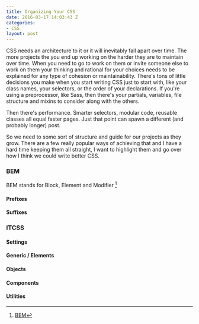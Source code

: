 ```yaml
---
title: Organizing Your CSS
date: 2016-03-17 14:03:43 Z
categories:
- CSS
layout: post
---
```


CSS needs an architecture to it or it will inevitably fall apart over time. The more projects the you end up working on the harder they are to maintain over time. When you need to go to work on them or invite someone else to work on them your thinking and rational for your choices needs to be explained for any type of cohesion or maintainability. There's tons of little decisions you make when you start writing CSS just to start with, like your class names, your selectors, or the order of your declarations. If you're using a preprocessor, like Sass, then there's your partials, variables, file structure and mixins to consider along with the others.

Then there's performance. Smarter selectors, modular code, reusable classes all equal faster pages. Just that point can spawn a different (and probably longer) post.

So we need to some sort of structure and guide for our projects as they grow. There are a few really popular ways of achieving that and I have a hard time keeping them all straight, I want to highlight them and go over how I think we could write better CSS.

### BEM

BEM stands for Block, Element and Modifier [^1]

#### Prefixes
#### Suffixes

### ITCSS
#### Settings
#### Generic / Elements
#### Objects
#### Components
#### Utilities

[^1]: [BEM](http://bem.info/method/)
[^2]: [Louis Lazarus on Smashing Mag](http://www.smashingmagazine.com/2011/12/12/an-introduction-to-object-oriented-css-oocss/)
[^3]: [Organizing CSS: OOCSS, SMACSS, and BEM](http://mattstauffer.co/blog/organizing-css-oocss-smacss-and-bem)
